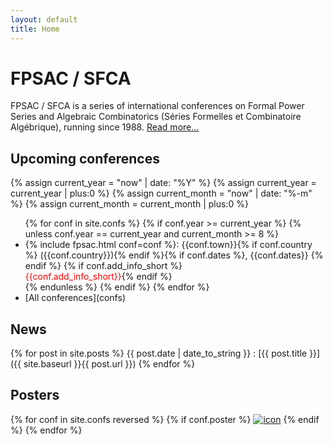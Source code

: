 ```yaml
---
layout: default
title: Home
---
```


# FPSAC / SFCA

FPSAC / SFCA is a series of international conferences on Formal Power
Series and Algebraic Combinatorics (Séries Formelles et Combinatoire
Algébrique), running since 1988. [Read more...](about)

## Upcoming conferences

{% assign current_year  = "now" | date: "%Y" %}
{% assign current_year  = current_year  | plus:0 %}
{% assign current_month = "now" | date: "%-m" %}
{% assign current_month = current_month | plus:0 %}

<ul>
  {% for conf in site.confs %}
    {% if conf.year >= current_year %}
      {% unless conf.year == current_year and current_month >= 8 %}
          <li>{% include fpsac.html conf=conf %}:
            {{conf.town}}{% if conf.country %} ({{conf.country}}){% endif %}{% if conf.dates %}, {{conf.dates}} {% endif %}
            {% if conf.add_info_short %}<br><span style="color:red">{{conf.add_info_short}}</span>{% endif %}
          </li>
      {% endunless %}
    {% endif %}
  {% endfor %}
  <li>[All conferences](confs)</li>
</ul>

## News

{% for post in site.posts %}
{{ post.date | date_to_string }}
: [{{ post.title }}]({{ site.baseurl }}{{ post.url }})
{% endfor %}

## Posters

<div>
{% for conf in site.confs reversed %}
  {% if conf.poster %}
    <a href="{{ conf.url }}"><img class="posterarray" src="{{site.baseurl}}/public/thumbnails/{{conf.poster | split: "." | first}}.jpg" alt="icon"></a>
  {% endif %}
{% endfor %}
</div>
